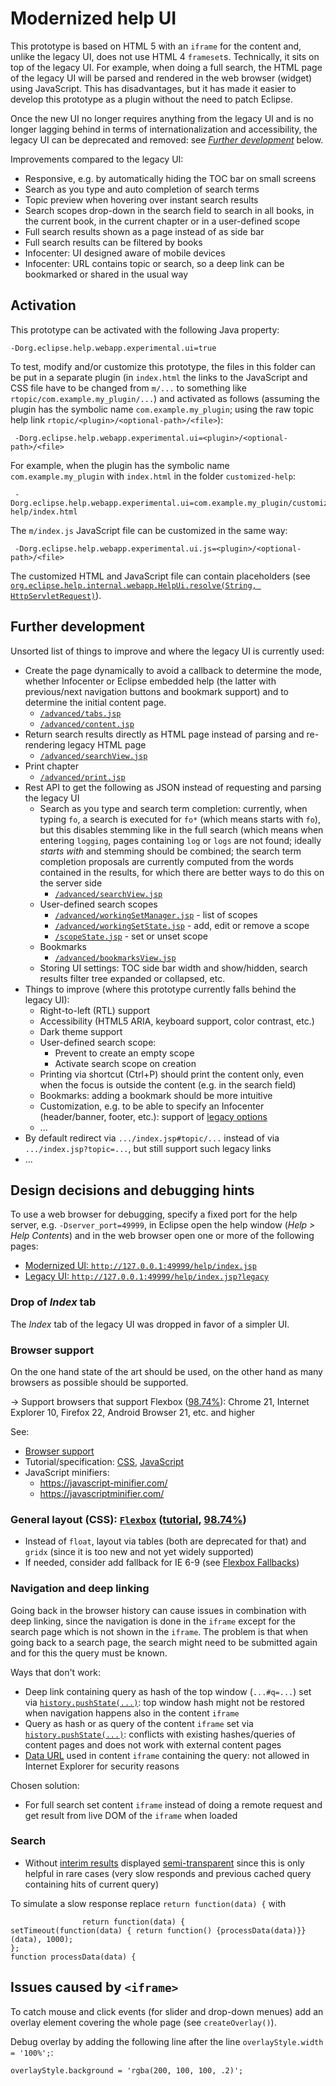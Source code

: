 # Modernized help UI

This prototype is based on HTML 5 with an `iframe` for the content and, unlike
the legacy UI, does not use HTML 4 `frameset`s. Technically, it sits on top of
the legacy UI. For example, when doing a full search, the HTML page of the
legacy UI will be parsed and rendered in the web browser (widget) using
JavaScript. This has disadvantages, but it has made it easier to develop this
prototype as a plugin without the need to patch Eclipse.

Once the new UI no longer requires anything from the legacy UI and is no longer
lagging behind in terms of internationalization and accessibility, the legacy UI
can be deprecated and removed: see [_Further development_](#further-development)
below.

Improvements compared to the legacy UI:
* Responsive, e.g. by automatically hiding the TOC bar on small screens
* Search as you type and auto completion of search terms
* Topic preview when hovering over instant search results
* Search scopes drop-down in the search field to search in all books, in the
  current book, in the current chapter or in a user-defined scope
* Full search results shown as a page instead of as side bar
* Full search results can be filtered by books
* Infocenter: UI designed aware of mobile devices
* Infocenter: URL contains topic or search, so a deep link can be bookmarked or
  shared in the usual way


## Activation

This prototype can be activated with the following Java property:

    -Dorg.eclipse.help.webapp.experimental.ui=true

To test, modify  and/or customize this prototype, the files in this folder can
be put in a separate plugin (in `index.html` the links to the JavaScript and
CSS file have to be changed from `m/...` to something like
`rtopic/com.example.my_plugin/...`) and activated as follows (assuming
the plugin has the symbolic name `com.example.my_plugin`; using the raw
topic help link `rtopic/<plugin>/<optional-path>/<file>`):

     -Dorg.eclipse.help.webapp.experimental.ui=<plugin>/<optional-path>/<file>

For example, when the plugin has the symbolic name `com.example.my_plugin` with
`index.html` in the folder `customized-help`:

     -Dorg.eclipse.help.webapp.experimental.ui=com.example.my_plugin/customized-help/index.html

The `m/index.js` JavaScript file can be customized in the same way:

     -Dorg.eclipse.help.webapp.experimental.ui.js=<plugin>/<optional-path>/<file>

The customized HTML and JavaScript file can contain placeholders (see
[`org.eclipse.help.internal.webapp.HelpUi.resolve(String, HttpServletRequest)`](../src/org/eclipse/help/internal/webapp/HelpUi.java)).


## Further development

Unsorted list of things to improve and where the legacy UI is currently used:
* Create the page dynamically to avoid a callback to determine the mode, whether
Infocenter or Eclipse embedded help (the latter with previous/next navigation
buttons and  bookmark support) and to determine the initial content page.
    * [`/advanced/tabs.jsp`](http://127.0.0.1:49999/help/advanced/tabs.jsp)
    * [`/advanced/content.jsp`](http://127.0.0.1:49999/help/advanced/content.jsp)
* Return search results directly as HTML page instead of parsing and re-rendering legacy HTML page
    * [`/advanced/searchView.jsp`](http://127.0.0.1:49999/help/advanced/searchView.jsp?showSearchCategories=false&searchWord=test&maxHits=500)
* Print chapter
    * [`/advanced/print.jsp`](127.0.0.1:49999/help/advanced/print.jsp?topic=/../nav/0)
* Rest API to get the following as JSON instead of requesting and parsing the legacy UI
    * Search as you type and search term completion: currently, when typing `fo`, a search is executed for `fo*` (which means starts with `fo`), but this disables stemming like in the full search (which means when entering `logging`, pages containing `log` or `logs` are not found; ideally _starts with_ and stemming should be combined; the search term completion proposals are currently computed from the words contained in the results, for which there are better ways to do this on the server side
        * [`/advanced/searchView.jsp`](http://127.0.0.1:49999/help/advanced/searchView.jsp?showSearchCategories=false&searchWord=test*&maxHits=7)
    * User-defined search scopes
        * [`/advanced/workingSetManager.jsp`](http://127.0.0.1:49999/help/advanced/workingSetManager.jsp) - list of scopes
        * [`/advanced/workingSetState.jsp`](http://127.0.0.1:49999/help/advanced/workingSetState.jsp?operation=add&workingSet=example_scope) - add, edit or remove a scope
        * [`/scopeState.jsp`](http://127.0.0.1:49999/scopeState.jsp?workingSet=) - set or unset scope
    * Bookmarks
        * [`/advanced/bookmarksView.jsp`](127.0.0.1:49999/help/advanced/print.jsp?topic=/../nav/0)
    * Storing UI settings: TOC side bar width and show/hidden, search results filter tree expanded or collapsed, etc.
* Things to improve (where this prototype currently falls behind the legacy UI):
    * Right-to-left (RTL) support
    * Accessibility (HTML5 ARIA, keyboard support, color contrast, etc.)
    * Dark theme support
    * User-defined search scope:
        * Prevent to create an empty scope
        * Activate search scope on creation
    * Printing via shortcut (Ctrl+P) should print the content
      only, even when the focus is outside the content (e.g. in
      the search field)
    * Bookmarks: adding a bookmark should be more intuitive
    * Customization, e.g. to be able to specify an Infocenter
      (header/banner, footer, etc.): support of
      [legacy options](https://help.eclipse.org/latest/topic/org.eclipse.platform.doc.isv/guide/ua_help_setup_preferences.htm)
    * ...
* By default redirect via `.../index.jsp#topic/...` instead of via `.../index.jsp?topic=...`, but still support such legacy links
* ...


## Design decisions and debugging hints

To use a web browser for debugging, specify a fixed port for the help server,
e.g. `-Dserver_port=49999`, in Eclipse open the help window
(_Help > Help Contents_) and in the web browser open one or more of the
following pages:
* [Modernized UI: `http://127.0.0.1:49999/help/index.jsp`](http://127.0.0.1:49999/help/index.jsp)
* [Legacy UI: `http://127.0.0.1:49999/help/index.jsp?legacy`](http://127.0.0.1:49999/help/index.jsp?legacy)


### Drop of _Index_ tab

The _Index_ tab of the legacy UI was dropped in favor of a simpler UI.


### Browser support

On the one hand state of the art should be used, on the other hand as many
browsers as possible should be supported.

&#8594; Support browsers that support Flexbox ([98.74%](https://caniuse.com/#feat=flexbox)):
Chrome 21, Internet Explorer 10, Firefox 22, Android Browser 21, etc. and higher

See:
* [Browser support](https://caniuse.com/)
* Tutorial/specification: [CSS](https://www.w3schools.com/csS/default.asp),
  [JavaScript](https://www.w3schools.com/js/default.asp)
* JavaScript minifiers:
  * https://javascript-minifier.com/
  * https://javascriptminifier.com/


### General layout (CSS): [`Flexbox`](https://www.w3schools.com/csS/css3_flexbox.asp) ([tutorial](https://css-tricks.com/snippets/css/a-guide-to-flexbox/), [98.74%](https://caniuse.com/#feat=flexbox))

* Instead of `float`, layout via tables (both are deprecated for that) and `gridx` (since it is too new and not yet widely supported)
* If needed, consider add fallback for IE 6-9 (see [Flexbox Fallbacks](http://maddesigns.de/flexbox-fallbacks-2670.html))


### Navigation and deep linking

Going back in the browser history can cause issues in combination with deep linking, since the navigation is done in
the `iframe` except for the search page which is not shown in the `iframe`.
The problem is that when going back to a search page, the search might need to be submitted again and for this the
query must be known.

Ways that don't work:

* Deep link containing query as hash of the top window (`...#q=...`) set via
  [`history.pushState(...)`](https://developer.mozilla.org/en-US/docs/Web/API/History/pushState):
  top window hash might not be restored when navigation happens also in the content `iframe`
* Query as hash or as query of the content `iframe` set via
  [`history.pushState(...)`](https://developer.mozilla.org/en-US/docs/Web/API/History/pushState):
  conflicts with existing hashes/queries of content pages and does not work with external content pages
* [Data URL](https://developer.mozilla.org/en-US/docs/Web/HTTP/Basics_of_HTTP/Data_URIs) used in content `iframe`
  containing the query: not allowed in Internet Explorer for security reasons

Chosen solution:

* For full search set content `iframe` instead of doing a remote request and get
  result from live DOM of the `iframe` when loaded


### Search

* Without [interim results](https://github.com/howlger/Eclipse-Help-Modernized/blob/541481f486008f665244446052d2a7e6d147223c/de.agilantis.help_ui_modernized/index.js#L482-L513) displayed [semi-transparent](https://github.com/howlger/Eclipse-Help-Modernized/blob/541481f486008f665244446052d2a7e6d147223c/de.agilantis.help_ui_modernized/index.js#L607) since this is only helpful in rare cases (very slow responds and previous cached query containing hits of current query)

To simulate a slow response replace `return function(data) {` with

```
                return function(data) {
setTimeout(function(data) { return function() {processData(data)}}(data), 1000);
};
function processData(data) {
```


## Issues caused by `<iframe>`

To catch mouse and click events (for slider and drop-down menues) add an overlay element covering the whole page (see `createOverlay()`).

Debug overlay by adding the following line after the line `overlayStyle.width = '100%';`:

```
overlayStyle.background = 'rgba(200, 100, 100, .2)';
```
